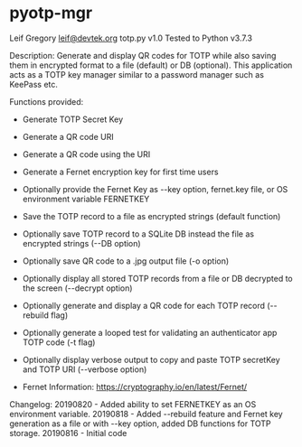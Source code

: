 # pyotp-mgr
Leif Gregory <leif@devtek.org>
totp.py v1.0
Tested to Python v3.7.3

Description:
Generate and display QR codes for TOTP while also saving them in encrypted
format to a file (default) or DB (optional). This application acts as a TOTP
key manager similar to a password manager such as KeePass etc.

Functions provided:
- Generate TOTP Secret Key
- Generate a QR code URI
- Generate a QR code using the URI
- Generate a Fernet encryption key for first time users
- Optionally provide the Fernet Key as --key option, fernet.key file, or OS environment variable FERNETKEY
- Save the TOTP record to a file as encrypted strings (default function)
- Optionally save TOTP record to a SQLite DB instead the file as encrypted strings (--DB option)
- Optionally save QR code to a .jpg output file (-o option)
- Optionally display all stored TOTP records from a file or DB decrypted to the screen (--decrypt option)
- Optionally generate and display a QR code for each TOTP record (--rebuild flag)
- Optionally generate a looped test for validating an authenticator app TOTP code (-t flag)
- Optionally display verbose output to copy and paste TOTP secretKey and TOTP URI (--verbose option)

- Fernet Information: https://cryptography.io/en/latest/Fernet/

Changelog:
20190820 -  Added ability to set FERNETKEY as an OS environment variable.
20190818 -  Added --rebuild feature and Fernet key generation as a file or with
            --key option, added DB functions for TOTP storage.
20190816 -  Initial code
